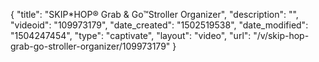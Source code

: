 {
    "title": "SKIP*HOP&reg; Grab &amp; Go&trade;Stroller Organizer",
    "description": "",
    "videoid": "109973179",
    "date_created": "1502519538",
    "date_modified": "1504247454",
    "type": "captivate",
    "layout": "video",
    "url": "\/v\/skip-hop-grab-go-stroller-organizer\/109973179"
}